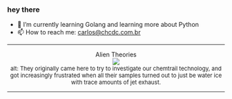 ### hey there 

- :seedling: I’m currently learning Golang and learning more about Python
- :mailbox: How to reach me: carlos@chcdc.com.br


---


<!-- xkcd -->
<p align="center">Alien Theories</br><img src=https://imgs.xkcd.com/comics/alien_theories.png></br><font size =2>alt: They originally came here to try to investigate our chemtrail technology, and got increasingly frustrated when all their samples turned out to just be water ice with trace amounts of jet exhaust.</br></font></p></table></p> 


<!-- xkcd -->
---
